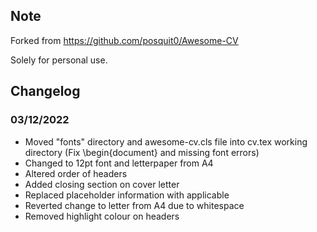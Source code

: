 ## Note
Forked from https://github.com/posquit0/Awesome-CV

Solely for personal use.

## Changelog
### 03/12/2022
* Moved "fonts" directory and awesome-cv.cls file into cv.tex working directory (Fix \begin{document} and missing font errors)
* Changed to 12pt font and letterpaper from A4
* Altered order of headers
* Added closing section on cover letter
* Replaced placeholder information with applicable
* Reverted change to letter from A4 due to whitespace
* Removed highlight colour on headers